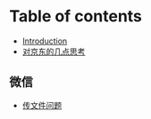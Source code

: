 # Table of contents

* [Introduction](README.md)
* [对京东的几点思考](dui-jing-dong-de-ji-dian-si-kao.md)

## 微信

* [传文件问题](wei-xin/wei-xin-qq-chuan-wen-jian-tai-guo-fan-ren-lei.md)


